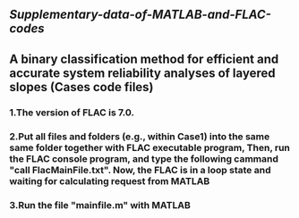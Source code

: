 ## *Supplementary-data-of-MATLAB-and-FLAC-codes* ##

## A binary classification method for efficient and accurate system reliability analyses of layered slopes (Cases code files)

### 1.The version of FLAC is 7.0.
### 2.Put all files and folders (e.g., within Case1) into the same same folder together with FLAC executable program, Then, run the FLAC console program, and type the following cammand "call FlacMainFile.txt". Now, the FLAC is in a loop state and waiting for calculating request from MATLAB
### 3.Run the file "mainfile.m" with MATLAB
